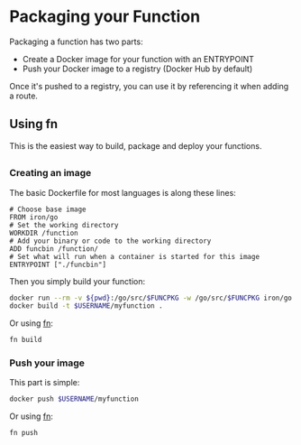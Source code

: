 # Packaging your Function

Packaging a function has two parts:

* Create a Docker image for your function with an ENTRYPOINT
* Push your Docker image to a registry (Docker Hub by default)

Once it's pushed to a registry, you can use it by referencing it when adding a route.

## Using fn

This is the easiest way to build, package and deploy your functions.





##

### Creating an image

The basic Dockerfile for most languages is along these lines:

```
# Choose base image
FROM iron/go
# Set the working directory
WORKDIR /function
# Add your binary or code to the working directory
ADD funcbin /function/
# Set what will run when a container is started for this image
ENTRYPOINT ["./funcbin"]
```

Then you simply build your function:

```sh
docker run --rm -v ${pwd}:/go/src/$FUNCPKG -w /go/src/$FUNCPKG iron/go:dev go build -o funcbin
docker build -t $USERNAME/myfunction .
```

Or using [fn](../fn/README.md):

```sh
fn build
```

### Push your image

This part is simple:

```sh
docker push $USERNAME/myfunction
```

Or using [fn](../fn/README.md):

```sh
fn push
```
